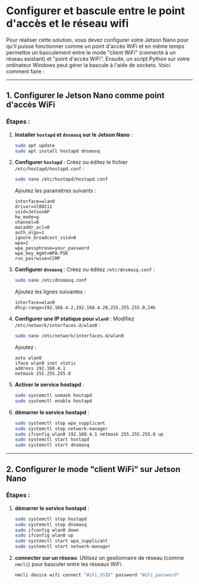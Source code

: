 # Configurer et bascule entre le point d'accès et le réseau wifi
Pour réaliser cette solution, vous devez configurer votre Jetson Nano pour qu'il puisse fonctionner comme un point d'accès WiFi et en même temps permettre un basculement entre le mode "client WiFi" (connecté à un réseau existant) et "point d'accès WiFi". Ensuite, un script Python sur votre ordinateur Windows peut gérer la bascule à l'aide de sockets. Voici comment faire :

---

## 1. **Configurer le Jetson Nano comme point d'accès WiFi**
### Étapes :
1. **Installer `hostapd` et `dnsmasq` sur le Jetson Nano** :
    ```bash
    sudo apt update
    sudo apt install hostapd dnsmasq
    ```

2. **Configurer `hostapd`** :
    Créez ou éditez le fichier `/etc/hostapd/hostapd.conf` :
    ```bash
    sudo nano /etc/hostapd/hostapd.conf
    ```
    Ajoutez les paramètres suivants :
    ```plaintext
    interface=wlan0
    driver=nl80211
    ssid=JetsonAP
    hw_mode=g
    channel=6
    macaddr_acl=0
    auth_algs=1
    ignore_broadcast_ssid=0
    wpa=2
    wpa_passphrase=your_password
    wpa_key_mgmt=WPA-PSK
    rsn_pairwise=CCMP
    ```

3. **Configurer `dnsmasq`** :
    Créez ou éditez `/etc/dnsmasq.conf` :
    ```bash
    sudo nano /etc/dnsmasq.conf
    ```
    Ajoutez les lignes suivantes :
    ```plaintext
    interface=wlan0
    dhcp-range=192.168.4.2,192.168.4.20,255.255.255.0,24h
    ```

4. **Configurer une IP statique pour `wlan0`** :
    Modifiez `/etc/network/interfaces.d/wlan0` :
    ```bash
    sudo nano /etc/network/interfaces.d/wlan0
    ```
    Ajoutez :
    ```plaintext
    auto wlan0
    iface wlan0 inet static
    address 192.168.4.1
    netmask 255.255.255.0
    ```
5. **Activer le service hostapd** :
    ```bash
    sudo systemctl unmask hostapd
    sudo systemctl enable hostapd
    ```
6. **démarrer le service hostapd** :
    ```bash
    sudo systemctl stop wpa_supplicant
    sudo systemctl stop network-manager
    sudo ifconfig wlan0 192.168.4.1 netmask 255.255.255.0 up
    sudo systemctl start hostapd
    sudo systemctl start dnsmasq
    ```

---

## 2. **Configurer le mode "client WiFi" sur Jetson Nano**
### Étapes :
1. **démarrer le service hostapd** :
    ```bash
    sudo systemctl stop hostapd
    sudo systemctl stop dnsmasq
    sudo ifconfig wlan0 down
    sudo ifconfig wlan0 up
    sudo systemctl start wpa_supplicant
    sudo systemctl start network-manager
    ```
3. **connecter sur un réseau**:
    Utilisez un gestionnaire de réseau (comme `nmcli`) pour basculer entre les réseaux WiFi.
    ```bash
    nmcli device wifi connect "WiFi_SSID" password "WiFi_password"
    ```





